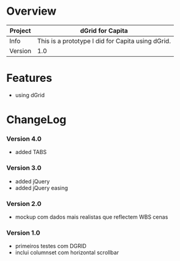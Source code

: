# Overview

 Project | dGrid for Capita  
--- | ---
Info | This is a prototype I did for Capita using dGrid.
Version | 1.0

# Features
- using dGrid

# ChangeLog 
### Version 4.0
- added TABS

### Version 3.0
- added jQuery
- added jQuery easing

### Version 2.0
- mockup com dados mais realistas que reflectem WBS cenas

### Version 1.0
- primeiros testes com DGRID
- inclui columnset com horizontal scrollbar
